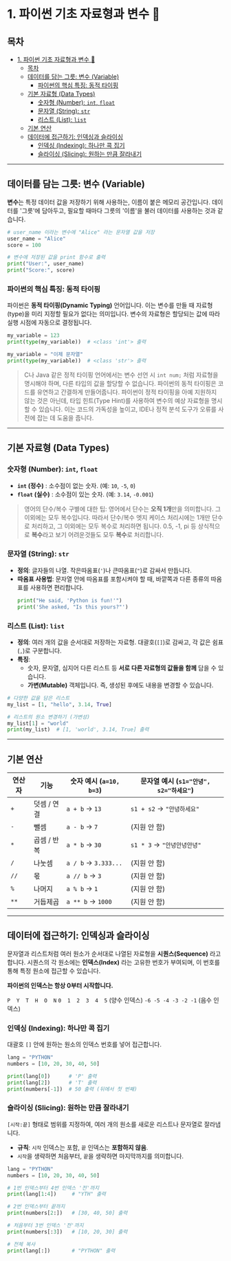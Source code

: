 # 1. 파이썬 기초 자료형과 변수 🧩

## 목차
- [1. 파이썬 기초 자료형과 변수 🧩](#1-파이썬-기초-자료형과-변수-)
  - [목차](#목차)
  - [데이터를 담는 그릇: 변수 (Variable)](#데이터를-담는-그릇-변수-variable)
    - [파이썬의 핵심 특징: 동적 타이핑](#파이썬의-핵심-특징-동적-타이핑)
  - [기본 자료형 (Data Types)](#기본-자료형-data-types)
    - [숫자형 (Number): `int`, `float`](#숫자형-number-int-float)
    - [문자열 (String): `str`](#문자열-string-str)
    - [리스트 (List): `list`](#리스트-list-list)
  - [기본 연산](#기본-연산)
  - [데이터에 접근하기: 인덱싱과 슬라이싱](#데이터에-접근하기-인덱싱과-슬라이싱)
    - [인덱싱 (Indexing): 하나만 콕 집기](#인덱싱-indexing-하나만-콕-집기)
    - [슬라이싱 (Slicing): 원하는 만큼 잘라내기](#슬라이싱-slicing-원하는-만큼-잘라내기)

---

## 데이터를 담는 그릇: 변수 (Variable)

**변수**는 특정 데이터 값을 저장하기 위해 사용하는, 이름이 붙은 메모리 공간입니다. 데이터를 '그릇'에 담아두고, 필요할 때마다 그릇의 '이름'을 불러 데이터를 사용하는 것과 같습니다.

```python
# user_name 이라는 변수에 "Alice" 라는 문자열 값을 저장
user_name = "Alice"
score = 100

# 변수에 저장된 값을 print 함수로 출력
print("User:", user_name)
print("Score:", score)
```

### 파이썬의 핵심 특징: 동적 타이핑

파이썬은 **동적 타이핑(Dynamic Typing)**  언어입니다. 이는 변수를 만들 때 자료형(type)을 미리 지정할 필요가 없다는 의미입니다. 변수의 자료형은 할당되는 값에 따라 실행 시점에 자동으로 결정됩니다.

```python
my_variable = 123
print(type(my_variable))  # <class 'int'> 출력

my_variable = "이제 문자열"
print(type(my_variable))  # <class 'str'> 출력
```
> C나 Java 같은 정적 타이핑 언어에서는 변수 선언 시 `int num;` 처럼 자료형을 명시해야 하며, 다른 타입의 값을 할당할 수 없습니다. 파이썬의 동적 타이핑은 코드를 유연하고 간결하게 만들어줍니다.
> 파이썬이 정적 타이핑을 아예 지원하지 않는 것은 아닌데, 타입 힌트(Type Hint)를 사용하여 변수의 예상 자료형을 명시할 수 있습니다. 이는 코드의 가독성을 높이고, IDE나 정적 분석 도구가 오류를 사전에 잡는 데 도움을 줍니다.

---

## 기본 자료형 (Data Types)

### 숫자형 (Number): `int`, `float`
- **`int` (정수)** : 소수점이 없는 숫자. (예: `10`, `-5`, `0`)
- **`float` (실수)** : 소수점이 있는 숫자. (예: `3.14`, `-0.001`)
> 영어의 단수/복수 구별에 대한 팁: 영어에서 단수는 **오직 1개**만을 의미합니다. 그 이외에는 모두 복수입니다. 따라서 단수/복수 엣지 케이스 처리시에는 1개만 단수로 처리하고, 그 이외에는 모두 복수로 처리하면 됩니다. 0.5, -1, pi 등 상식적으로 **복수**라고 보기 어려운것들도 모두 **복수**로 처리합니다.


### 문자열 (String): `str`
- **정의**: 글자들의 나열. 작은따옴표(`'`)나 큰따옴표(`"`)로 감싸서 만듭니다.
- **따옴표 사용법**: 문자열 안에 따옴표를 포함시켜야 할 때, 바깥쪽과 다른 종류의 따옴표를 사용하면 편리합니다.
  ```python
  print("He said, 'Python is fun!'")
  print('She asked, "Is this yours?"')
  ```

### 리스트 (List): `list`
- **정의**: 여러 개의 값을 순서대로 저장하는 자료형. 대괄호(`[]`)로 감싸고, 각 값은 쉼표(`,`)로 구분합니다.
- **특징**:
    - 숫자, 문자열, 심지어 다른 리스트 등 **서로 다른 자료형의 값들을 함께** 담을 수 있습니다.
    - **가변(Mutable)**  객체입니다. 즉, 생성된 후에도 내용을 변경할 수 있습니다.

```python
# 다양한 값을 담은 리스트
my_list = [1, "hello", 3.14, True]

# 리스트의 원소 변경하기 (가변성)
my_list[1] = "world"
print(my_list)  # [1, 'world', 3.14, True] 출력
```

---

## 기본 연산

| 연산자 | 기능 | 숫자 예시 (`a=10, b=3`) | 문자열 예시 (`s1="안녕", s2="하세요"`) |
|---|---|---|---|
| `+` | 덧셈 / 연결 | `a + b` -> `13` | `s1 + s2` -> `"안녕하세요"` |
| `-` | 뺄셈 | `a - b` -> `7` | (지원 안 함) |
| `*` | 곱셈 / 반복 | `a * b` -> `30` | `s1 * 3` -> `"안녕안녕안녕"` |
| `/` | 나눗셈 | `a / b` -> `3.333...` | (지원 안 함) |
| `//` | 몫 | `a // b` -> `3` | (지원 안 함) |
| `%` | 나머지 | `a % b` -> `1` | (지원 안 함) |
| `**` | 거듭제곱 | `a ** b` -> `1000` | (지원 안 함) |

---

## 데이터에 접근하기: 인덱싱과 슬라이싱

문자열과 리스트처럼 여러 원소가 순서대로 나열된 자료형을 **시퀀스(Sequence)** 라고 합니다. 시퀀스의 각 원소에는 **인덱스(Index)** 라는 고유한 번호가 부여되며, 이 번호를 통해 특정 원소에 접근할 수 있습니다.

**파이썬의 인덱스는 항상 0부터 시작합니다.**

`P  Y  T  H  O  N`
`0  1  2  3  4  5` (양수 인덱스)
`-6 -5 -4 -3 -2 -1` (음수 인덱스)

### 인덱싱 (Indexing): 하나만 콕 집기
대괄호 `[]` 안에 원하는 원소의 인덱스 번호를 넣어 접근합니다.

```python
lang = "PYTHON"
numbers = [10, 20, 30, 40, 50]

print(lang[0])      # 'P' 출력
print(lang[2])      # 'T' 출력
print(numbers[-1])  # 50 출력 (뒤에서 첫 번째)
```

### 슬라이싱 (Slicing): 원하는 만큼 잘라내기
`[시작:끝]` 형태로 범위를 지정하여, 여러 개의 원소를 새로운 리스트나 문자열로 잘라냅니다.

- **규칙**: `시작` 인덱스는 포함, `끝` 인덱스는 **포함하지 않음**.
- `시작`을 생략하면 처음부터, `끝`을 생략하면 마지막까지를 의미합니다.

```python
lang = "PYTHON"
numbers = [10, 20, 30, 40, 50]

# 1번 인덱스부터 4번 인덱스 '전'까지
print(lang[1:4])     # "YTH" 출력

# 2번 인덱스부터 끝까지
print(numbers[2:])   # [30, 40, 50] 출력

# 처음부터 3번 인덱스 '전'까지
print(numbers[:3])   # [10, 20, 30] 출력

# 전체 복사
print(lang[:])       # "PYTHON" 출력
```